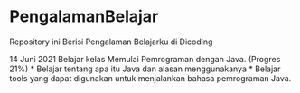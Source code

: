 # PengalamanBelajar
Repository ini Berisi Pengalaman Belajarku di Dicoding

14 Juni 2021
Belajar kelas Memulai Pemrograman dengan Java. (Progres 21%)
    * Belajar tentang apa itu Java dan alasan menggunakanya
    * Belajar tools yang dapat digunakan untuk menjalankan bahasa pemrograman Java.
